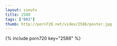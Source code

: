 ```yaml
--- 
layout: sieutv
title: 2588
tags: ["002"]
thumb: http://porn720.net/video/2588/poster.jpg
---
```

{% include porn720 key="2588" %} 
